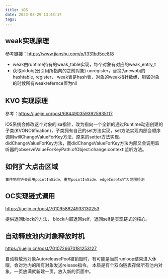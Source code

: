 ```yaml
---
title: iOS
date: 2023-08-29 13:48:17
tags:
---
```


## weak实现原理

参考链接：https://www.jianshu.com/p/f331bd5ce8f8

   * weak由runtime持有的weak_table实现，每个对象有对应的weak_entry_t
   * 获取oldobj(弱引用所指向的之前对象) unregister，替换为newobj的hashtable, register，
    weak表是hash表，对象的weak指针数组，销毁对象的时候所有weakrefernce置为nil

## KVO 实现原理

参考：https://juejin.cn/post/6844903593925935117

iOS系统会修改这个对象的isa指针，改为指向一个全新的通过Runtime动态创建的子类(KVONOtification)，子类拥有自己的set方法实现，set方法实现内部会顺序调用willChangeValueForKey方法、原来的setter方法实现、didChangeValueForKey方法，而didChangeValueForKey方法内部又会调用监听器的observeValueForKeyPath:ofObject:change:context:监听方法。


## 如何扩大点击区域

    事件响应链会调用pointInSide，重写pointInSide，edgeInsets扩大范围检测

## OC实现链式调用

https://juejin.cn/post/7010958824933130253

提供返回block的方法， block内部返回self，返回self是实现链式的核心。

## 自动释放池内对象释放时机

https://juejin.cn/post/7010726670181253127

自动释放池对象AutoreleasePool被销毁时，有可能是当前runloop结束进入休眠，会对池内的所有对象发送release指令。
本质是有个双向链表存储所有池内对象，一页放满就新建一页，放入新的页面中。


